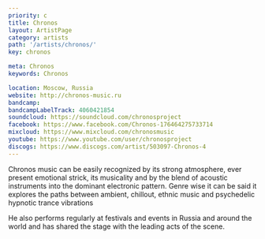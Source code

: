 ```yaml
---
priority: c
title: Chronos
layout: ArtistPage
category: artists
path: '/artists/chronos/'
key: chronos

meta: Chronos
keywords: Chronos

location: Moscow, Russia
website: http://chronos-music.ru
bandcamp: 
bandcampLabelTrack: 4060421854
soundcloud: https://soundcloud.com/chronosproject
facebook: https://www.facebook.com/Chronos-176464275733714
mixcloud: https://www.mixcloud.com/chronosmusic
youtube: https://www.youtube.com/user/chronosproject
discogs: https://www.discogs.com/artist/503097-Chronos-4
---
```


Chronos music can be easily recognized by its strong atmosphere, ever present emotional strick, its musicality and by the blend of acoustic instruments into the dominant electronic pattern. Genre wise it can be said it explores the paths between ambient, chillout, ethnic music and psychedelic hypnotic trance vibrations

He also performs regularly at festivals and events in Russia and around the world and has shared the stage with the leading acts of the scene.
